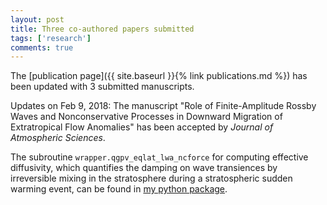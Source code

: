 ```yaml
---
layout: post
title: Three co-authored papers submitted
tags: ['research']
comments: true
---
```


The [publication page]({{ site.baseurl }}{% link publications.md %}) 
has been updated with 3 submitted manuscripts.

Updates on Feb 9, 2018: The manuscript "Role of Finite-Amplitude Rossby Waves and Nonconservative 
Processes in Downward Migration of Extratropical Flow Anomalies" has been accepted by *Journal of Atmospheric Sciences*.  


The subroutine 
`wrapper.qgpv_eqlat_lwa_ncforce` for computing effective diffusivity, which quantifies the 
damping on wave transiences by irreversible mixing in the stratosphere during a 
stratospheric sudden warming event, can be found in [my python package](http://hn2016-falwa.readthedocs.io/en/latest/Wrapper%20Functions.html).  
